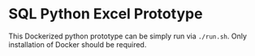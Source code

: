 # SQL Python Excel Prototype

This Dockerized python prototype can be simply run via `./run.sh`.
Only installation of Docker should be required.
